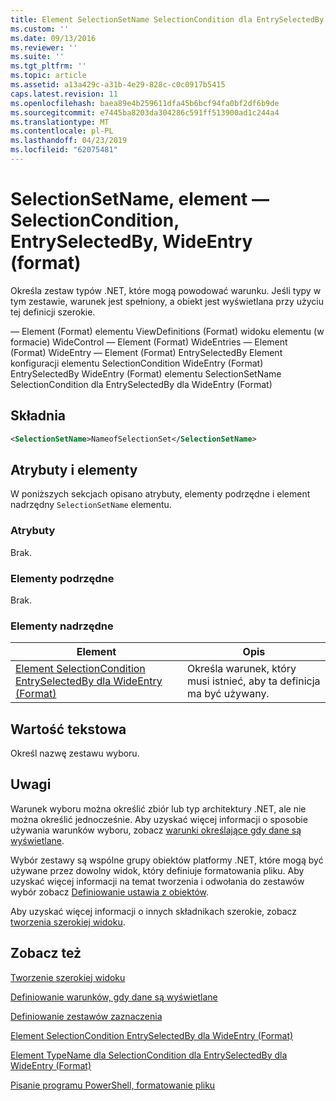 ```yaml
---
title: Element SelectionSetName SelectionCondition dla EntrySelectedBy dla WideEntry (Format) | Dokumentacja firmy Microsoft
ms.custom: ''
ms.date: 09/13/2016
ms.reviewer: ''
ms.suite: ''
ms.tgt_pltfrm: ''
ms.topic: article
ms.assetid: a13a429c-a31b-4e29-828c-c0c0917b5415
caps.latest.revision: 11
ms.openlocfilehash: baea89e4b259611dfa45b6bcf94fa0bf2df6b9de
ms.sourcegitcommit: e7445ba8203da304286c591ff513900ad1c244a4
ms.translationtype: MT
ms.contentlocale: pl-PL
ms.lasthandoff: 04/23/2019
ms.locfileid: "62075481"
---
```

# <a name="selectionsetname-element-for-selectioncondition-for-entryselectedby-for-wideentry-format"></a>SelectionSetName, element — SelectionCondition, EntrySelectedBy, WideEntry (format)

Określa zestaw typów .NET, które mogą powodować warunku. Jeśli typy w tym zestawie, warunek jest spełniony, a obiekt jest wyświetlana przy użyciu tej definicji szerokie.

— Element (Format) elementu ViewDefinitions (Format) widoku elementu (w formacie) WideControl — Element (Format) WideEntries — Element (Format) WideEntry — Element (Format) EntrySelectedBy Element konfiguracji elementu SelectionCondition WideEntry (Format) EntrySelectedBy WideEntry (Format) elementu SelectionSetName SelectionCondition dla EntrySelectedBy dla WideEntry (Format)

## <a name="syntax"></a>Składnia

```xml
<SelectionSetName>NameofSelectionSet</SelectionSetName>
```

## <a name="attributes-and-elements"></a>Atrybuty i elementy

W poniższych sekcjach opisano atrybuty, elementy podrzędne i element nadrzędny `SelectionSetName` elementu.

### <a name="attributes"></a>Atrybuty

Brak.

### <a name="child-elements"></a>Elementy podrzędne

Brak.

### <a name="parent-elements"></a>Elementy nadrzędne

|Element|Opis|
|-------------|-----------------|
|[Element SelectionCondition EntrySelectedBy dla WideEntry (Format)](./selectioncondition-element-for-entryselectedby-for-widecontrol-format.md)|Określa warunek, który musi istnieć, aby ta definicja ma być używany.|

## <a name="text-value"></a>Wartość tekstowa

Określ nazwę zestawu wyboru.

## <a name="remarks"></a>Uwagi

Warunek wyboru można określić zbiór lub typ architektury .NET, ale nie można określić jednocześnie. Aby uzyskać więcej informacji o sposobie używania warunków wyboru, zobacz [warunki określające gdy dane są wyświetlane](./defining-conditions-for-displaying-data.md).

Wybór zestawy są wspólne grupy obiektów platformy .NET, które mogą być używane przez dowolny widok, który definiuje formatowania pliku. Aby uzyskać więcej informacji na temat tworzenia i odwołania do zestawów wybór zobacz [Definiowanie ustawia z obiektów](./defining-selection-sets.md).

Aby uzyskać więcej informacji o innych składnikach szerokie, zobacz [tworzenia szerokiej widoku](./creating-a-wide-view.md).

## <a name="see-also"></a>Zobacz też

[Tworzenie szerokiej widoku](./creating-a-wide-view.md)

[Definiowanie warunków, gdy dane są wyświetlane](./defining-conditions-for-displaying-data.md)

[Definiowanie zestawów zaznaczenia](./defining-selection-sets.md)

[Element SelectionCondition EntrySelectedBy dla WideEntry (Format)](./selectioncondition-element-for-entryselectedby-for-widecontrol-format.md)

[Element TypeName dla SelectionCondition dla EntrySelectedBy dla WideEntry (Format)](./typename-element-for-selectioncondition-for-entryselectedby-for-widecontrol-format.md)

[Pisanie programu PowerShell, formatowanie pliku](./writing-a-powershell-formatting-file.md)
